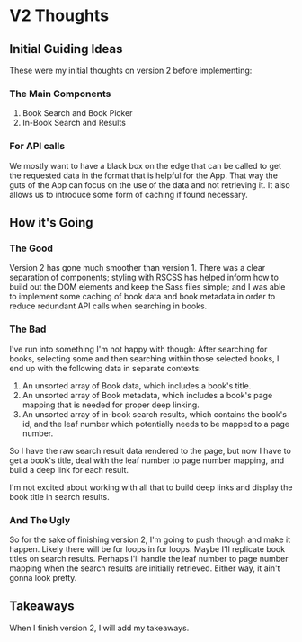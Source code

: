 # V2 Thoughts

## Initial Guiding Ideas

These were my initial thoughts on version 2 before implementing:

### The Main Components

1. Book Search and Book Picker
2. In-Book Search and Results

### For API calls

We mostly want to have a black box on the edge that can be called to get the
requested data in the format that is helpful for the App. That way the guts
of the App can focus on the use of the data and not retrieving it. It also
allows us to introduce some form of caching if found necessary.

## How it's Going

### The Good

Version 2 has gone much smoother than version 1. There was a clear separation
of components; styling with RSCSS has helped inform how to build out the DOM
elements and keep the Sass files simple; and I was able to implement some
caching of book data and book metadata in order to reduce redundant API calls
when searching in books.

### The Bad

I've run into something I'm not happy with though: After searching for books,
selecting some and then searching within those selected books, I end up with
the following data in separate contexts:

1. An unsorted array of Book data, which includes a book's title.
2. An unsorted array of Book metadata, which includes a book's page mapping
   that is needed for proper deep linking.
3. An unsorted array of in-book search results, which contains the book's id,
   and the leaf number which potentially needs to be mapped to a page number.

So I have the raw search result data rendered to the page, but now I have to
get a book's title, deal with the leaf number to page number mapping, and
build a deep link for each result.

I'm not excited about working with all that to build deep links and display the book title in search results.

### And The Ugly

So for the sake of finishing version 2, I'm going to push through and make it
happen. Likely there will be for loops in for loops. Maybe I'll replicate book
titles on search results. Perhaps I'll handle the leaf number to page number
mapping when the search results are initially retrieved. Either way, it ain't
gonna look pretty.

## Takeaways

When I finish version 2, I will add my takeaways.
